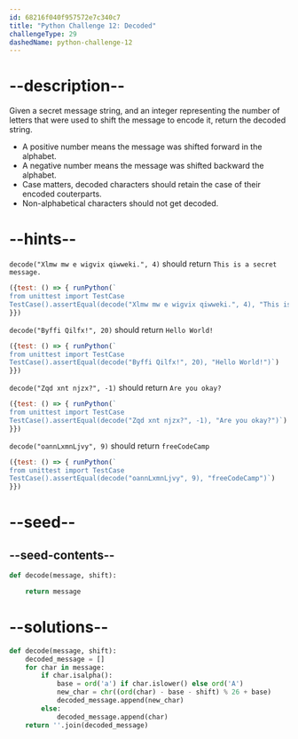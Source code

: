 ```yaml
---
id: 68216f040f957572e7c340c7
title: "Python Challenge 12: Decoded"
challengeType: 29
dashedName: python-challenge-12
---
```


# --description--

Given a secret message string, and an integer representing the number of letters that were used to shift the message to encode it, return the decoded string.

- A positive number means the message was shifted forward in the alphabet.
- A negative number means the message was shifted backward the alphabet.
- Case matters, decoded characters should retain the case of their encoded couterparts.
- Non-alphabetical characters should not get decoded.

# --hints--

`decode("Xlmw mw e wigvix qiwweki.", 4)` should return `This is a secret message.`

```js
({test: () => { runPython(`
from unittest import TestCase
TestCase().assertEqual(decode("Xlmw mw e wigvix qiwweki.", 4), "This is a secret message.")`)
}})
```

`decode("Byffi Qilfx!", 20)` should return `Hello World!`

```js
({test: () => { runPython(`
from unittest import TestCase
TestCase().assertEqual(decode("Byffi Qilfx!", 20), "Hello World!")`)
}})
```

`decode("Zqd xnt njzx?", -1)` should return `Are you okay?`

```js
({test: () => { runPython(`
from unittest import TestCase
TestCase().assertEqual(decode("Zqd xnt njzx?", -1), "Are you okay?")`)
}})
```

`decode("oannLxmnLjvy", 9)` should return `freeCodeCamp`

```js
({test: () => { runPython(`
from unittest import TestCase
TestCase().assertEqual(decode("oannLxmnLjvy", 9), "freeCodeCamp")`)
}})
```

# --seed--

## --seed-contents--

```py
def decode(message, shift):

    return message
```

# --solutions--

```py
def decode(message, shift):
    decoded_message = []
    for char in message:
        if char.isalpha():
            base = ord('a') if char.islower() else ord('A')
            new_char = chr((ord(char) - base - shift) % 26 + base)
            decoded_message.append(new_char)
        else:
            decoded_message.append(char)
    return ''.join(decoded_message)
```
